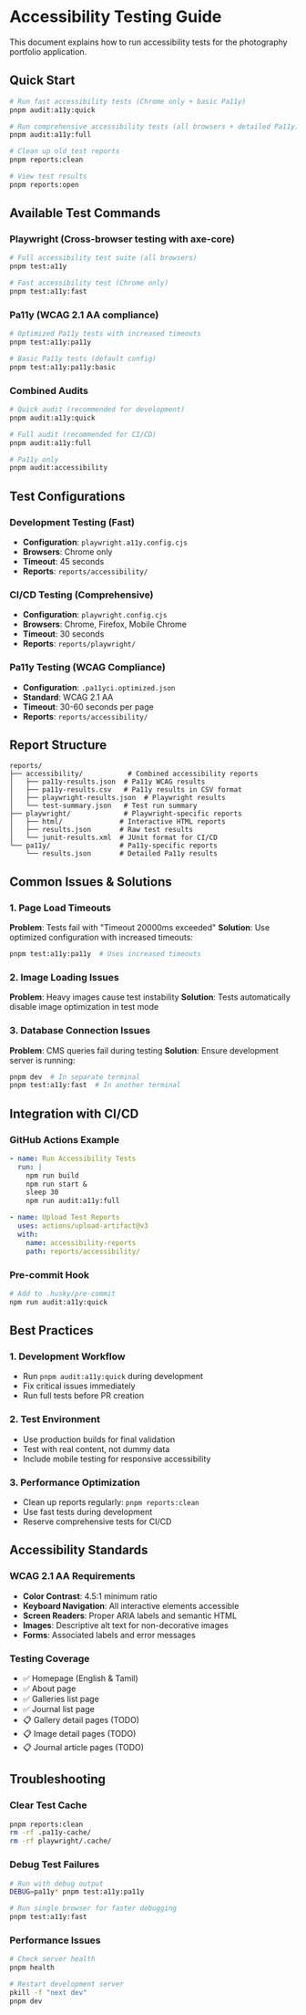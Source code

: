 # Accessibility Testing Guide

This document explains how to run accessibility tests for the photography portfolio application.

## Quick Start

```bash
# Run fast accessibility tests (Chrome only + basic Pa11y)
pnpm audit:a11y:quick

# Run comprehensive accessibility tests (all browsers + detailed Pa11y)
pnpm audit:a11y:full

# Clean up old test reports
pnpm reports:clean

# View test results
pnpm reports:open
```

## Available Test Commands

### Playwright (Cross-browser testing with axe-core)
```bash
# Full accessibility test suite (all browsers)
pnpm test:a11y

# Fast accessibility test (Chrome only)
pnpm test:a11y:fast
```

### Pa11y (WCAG 2.1 AA compliance)
```bash
# Optimized Pa11y tests with increased timeouts
pnpm test:a11y:pa11y

# Basic Pa11y tests (default config)
pnpm test:a11y:pa11y:basic
```

### Combined Audits
```bash
# Quick audit (recommended for development)
pnpm audit:a11y:quick

# Full audit (recommended for CI/CD)
pnpm audit:a11y:full

# Pa11y only
pnpm audit:accessibility
```

## Test Configurations

### Development Testing (Fast)
- **Configuration**: `playwright.a11y.config.cjs`
- **Browsers**: Chrome only
- **Timeout**: 45 seconds
- **Reports**: `reports/accessibility/`

### CI/CD Testing (Comprehensive)
- **Configuration**: `playwright.config.cjs`
- **Browsers**: Chrome, Firefox, Mobile Chrome
- **Timeout**: 30 seconds
- **Reports**: `reports/playwright/`

### Pa11y Testing (WCAG Compliance)
- **Configuration**: `.pa11yci.optimized.json`
- **Standard**: WCAG 2.1 AA
- **Timeout**: 30-60 seconds per page
- **Reports**: `reports/accessibility/`

## Report Structure

```
reports/
├── accessibility/           # Combined accessibility reports
│   ├── pa11y-results.json  # Pa11y WCAG results
│   ├── pa11y-results.csv   # Pa11y results in CSV format
│   ├── playwright-results.json  # Playwright results
│   └── test-summary.json   # Test run summary
├── playwright/             # Playwright-specific reports
│   ├── html/              # Interactive HTML reports
│   ├── results.json       # Raw test results
│   └── junit-results.xml  # JUnit format for CI/CD
└── pa11y/                 # Pa11y-specific reports
    └── results.json       # Detailed Pa11y results
```

## Common Issues & Solutions

### 1. Page Load Timeouts
**Problem**: Tests fail with "Timeout 20000ms exceeded"
**Solution**: Use optimized configuration with increased timeouts:
```bash
pnpm test:a11y:pa11y  # Uses increased timeouts
```

### 2. Image Loading Issues
**Problem**: Heavy images cause test instability
**Solution**: Tests automatically disable image optimization in test mode

### 3. Database Connection Issues
**Problem**: CMS queries fail during testing
**Solution**: Ensure development server is running:
```bash
pnpm dev  # In separate terminal
pnpm test:a11y:fast  # In another terminal
```

## Integration with CI/CD

### GitHub Actions Example
```yaml
- name: Run Accessibility Tests
  run: |
    npm run build
    npm run start &
    sleep 30
    npm run audit:a11y:full

- name: Upload Test Reports
  uses: actions/upload-artifact@v3
  with:
    name: accessibility-reports
    path: reports/accessibility/
```

### Pre-commit Hook
```bash
# Add to .husky/pre-commit
npm run audit:a11y:quick
```

## Best Practices

### 1. **Development Workflow**
- Run `pnpm audit:a11y:quick` during development
- Fix critical issues immediately
- Run full tests before PR creation

### 2. **Test Environment**
- Use production builds for final validation
- Test with real content, not dummy data
- Include mobile testing for responsive accessibility

### 3. **Performance Optimization**
- Clean up reports regularly: `pnpm reports:clean`
- Use fast tests during development
- Reserve comprehensive tests for CI/CD

## Accessibility Standards

### WCAG 2.1 AA Requirements
- **Color Contrast**: 4.5:1 minimum ratio
- **Keyboard Navigation**: All interactive elements accessible
- **Screen Readers**: Proper ARIA labels and semantic HTML
- **Images**: Descriptive alt text for non-decorative images
- **Forms**: Associated labels and error messages

### Testing Coverage
- ✅ Homepage (English & Tamil)
- ✅ About page
- ✅ Galleries list page
- ✅ Journal list page
- 📋 Gallery detail pages (TODO)
- 📋 Image detail pages (TODO)
- 📋 Journal article pages (TODO)

## Troubleshooting

### Clear Test Cache
```bash
pnpm reports:clean
rm -rf .pa11y-cache/
rm -rf playwright/.cache/
```

### Debug Test Failures
```bash
# Run with debug output
DEBUG=pa11y* pnpm test:a11y:pa11y

# Run single browser for faster debugging
pnpm test:a11y:fast
```

### Performance Issues
```bash
# Check server health
pnpm health

# Restart development server
pkill -f "next dev"
pnpm dev
```